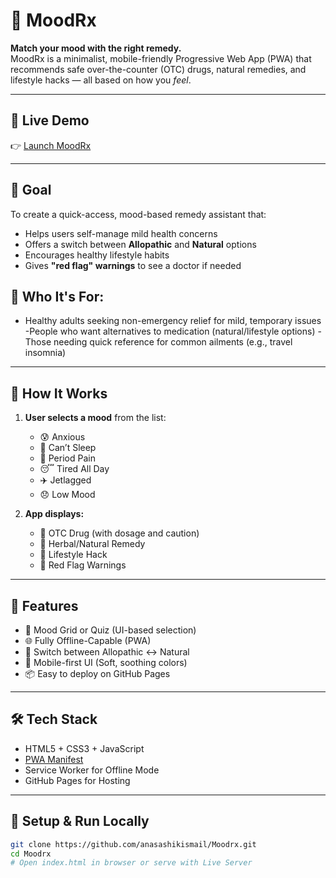 # 🌿 MoodRx

**Match your mood with the right remedy.**  
MoodRx is a minimalist, mobile-friendly Progressive Web App (PWA) that recommends safe over-the-counter (OTC) drugs, natural remedies, and lifestyle hacks — all based on how you *feel*.

---

## 🚀 Live Demo

👉 [Launch MoodRx](https://anasashikismail.github.io/Moodrx/)

---

## 🎯 Goal

To create a quick-access, mood-based remedy assistant that:

- Helps users self-manage mild health concerns
- Offers a switch between **Allopathic** and **Natural** options
- Encourages healthy lifestyle habits
- Gives **"red flag" warnings** to see a doctor if needed


## 👤 Who It's For:

- Healthy adults seeking non-emergency relief for mild, temporary issues
-People who want alternatives to medication (natural/lifestyle options)
-Those needing quick reference for common ailments (e.g., travel insomnia)

---

## 🧠 How It Works

1. **User selects a mood** from the list:
   - 😰 Anxious
   - 🌙 Can’t Sleep
   - 🌸 Period Pain
   - 😴 Tired All Day
   - ✈️ Jetlagged
   - 😞 Low Mood

2. **App displays:**
   - 💊 OTC Drug (with dosage and caution)
   - 🌿 Herbal/Natural Remedy
   - 🧘 Lifestyle Hack
   - 🚨 Red Flag Warnings

---

## 🧪 Features

- 🧠 Mood Grid or Quiz (UI-based selection)
- 🌐 Fully Offline-Capable (PWA)
- 🔄 Switch between Allopathic ↔️ Natural
- 📱 Mobile-first UI (Soft, soothing colors)
- 📦 Easy to deploy on GitHub Pages

---

## 🛠 Tech Stack

- HTML5 + CSS3 + JavaScript
- [PWA Manifest](manifest.json)
- Service Worker for Offline Mode
- GitHub Pages for Hosting

---

## 🧰 Setup & Run Locally

```bash
git clone https://github.com/anasashikismail/Moodrx.git
cd Moodrx
# Open index.html in browser or serve with Live Server

